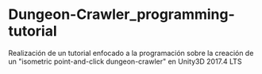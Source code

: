 # Dungeon-Crawler_programming-tutorial
Realización de un tutorial enfocado a la programación sobre la creación de un "isometric point-and-click dungeon-crawler" en Unity3D 2017.4 LTS
